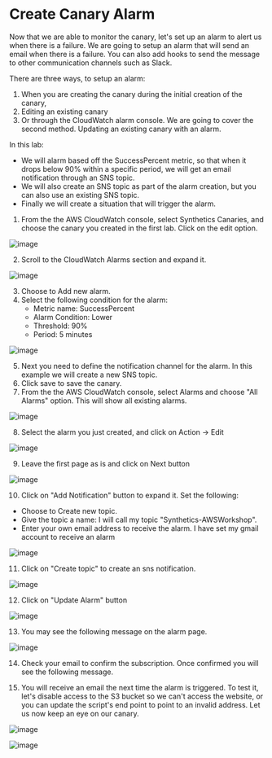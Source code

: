 # Create Canary Alarm

Now that we are able to monitor the canary, let's set up an alarm to alert us when there is a failure. We are going to setup an alarm that will send an email when there is a failure. You can also add hooks to send the message to other communication channels such as Slack.

There are three ways, to setup an alarm:
1. When you are creating the canary during the initial creation of the canary,
2. Editing an existing canary
3. Or through the CloudWatch alarm console. We are going to cover the second method. Updating an existing canary with an alarm.

In this lab:
  - We will alarm based off the SuccessPercent metric, so that when it drops below 90% within a specific period, we will get an email notification through an SNS topic.
  - We will also create an SNS topic as part of the alarm creation, but you can also use an existing SNS topic.
  - Finally we will create a situation that will trigger the alarm.

1. From the the AWS CloudWatch console, select Synthetics Canaries, and choose the canary you created in the first lab. Click on the edit option.

  ![image](https://user-images.githubusercontent.com/59352356/214961598-d2eada15-df8c-42b7-a9bd-2d475715e8b4.png)

2. Scroll to the CloudWatch Alarms section and expand it.

  ![image](https://user-images.githubusercontent.com/59352356/214961960-2c5862cf-d5a2-444a-b4eb-32502a6f255c.png)

3. Choose to Add new alarm.
4. Select the following condition for the alarm:
    - Metric name: SuccessPercent
    - Alarm Condition: Lower
    - Threshold: 90%
    - Period: 5 minutes
  
  ![image](https://user-images.githubusercontent.com/59352356/214962240-0f3c6aa8-83fb-4d31-959f-f43818617b99.png)

5. Next you need to define the notification channel for the alarm. In this example we will create a new SNS topic.
6. Click save to save the canary.
7. From the the AWS CloudWatch console, select Alarms and choose "All Alarms" option. This will show all existing alarms.
  
  ![image](https://user-images.githubusercontent.com/59352356/214963378-da615046-1271-4ccc-9a83-72cbd55cdea0.png)
  
8. Select the alarm you just created, and click on Action -> Edit
  
  ![image](https://user-images.githubusercontent.com/59352356/214963565-5cfc9797-29eb-4417-a3c8-af8bb2da930e.png)
  
9. Leave the first page as is and click on Next button
  
  ![image](https://user-images.githubusercontent.com/59352356/214963723-0f177151-4e3b-4114-a3a2-7a40caae1d3e.png)
  
10. Click on "Add Notification" button to expand it. Set the following:
  - Choose to Create new topic.
  - Give the topic a name: I will call my topic "Synthetics-AWSWorkshop".
  - Enter your own email address to receive the alarm. I have set my gmail account to receive an alarm
  
  ![image](https://user-images.githubusercontent.com/59352356/214964555-3bde4d4c-5251-49dd-9075-413641f9f93d.png)
  
11. Click on "Create topic" to create an sns notification.
  
  ![image](https://user-images.githubusercontent.com/59352356/214965094-856cfb93-4b08-4864-b67a-e8ce133ae57e.png)
  
12. Click on "Update Alarm" button
  
  ![image](https://user-images.githubusercontent.com/59352356/214964701-552da4a2-5b2a-4eed-8fcc-bb0c696d0a5a.png)
  
13. You may see the following message on the alarm page.
  
  ![image](https://user-images.githubusercontent.com/59352356/214965344-0b99c25b-d520-4406-84f5-1c65b2cacb95.png)
  
14. Check your email to confirm the subscription. Once confirmed you will see the following message.

15. You will receive an email the next time the alarm is triggered. To test it, let's disable access to the S3 bucket so we can't access the website, or you can update the script's end point to point to an invalid address. Let us now keep an eye on our canary.

   ![image](https://user-images.githubusercontent.com/59352356/213904946-6b86f67b-c7b0-4a0d-9faa-2970bdc6e7e6.png)
   
   
   ![image](https://user-images.githubusercontent.com/59352356/213904966-49a7177c-9d7f-469e-9d98-d4e8ac1b24b4.png)
   
  




